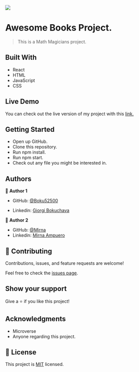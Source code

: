 ![](https://img.shields.io/badge/Microverse-blueviolet)

# Awesome Books Project.

> This is a Math Magicians project.

## Built With 

- React
- HTML
- JavaScript
- CSS

## Live Demo

You can check out the live version of my project with this [link.](https://boku52500.github.io/math-magicians/)

## Getting Started

- Open up GitHub.
- Clone this repository.
- Run npm install.
- Run npm start.
- Check out any file you might be interested in.

## Authors

👤 **Author 1**

- GitHub: [@Boku52500](https://github.com/Boku52500)

- Linkedin: [Giorgi Bokuchava](https://www.linkedin.com/in/giorgi-bokuchava-430252240/)

👤 **Author 2**

- GitHub: [@Mirna](https://github.com/M1rn4)
- Linkedin: [Mirna Ampuero](https://www.linkedin.com/in/mirna-ampuero-caro/)



## 🤝 Contributing

Contributions, issues, and feature requests are welcome!

Feel free to check the [issues page](../../issues/).

## Show your support

Give a ⭐️ if you like this project!

## Acknowledgments

- Microverse
- Anyone regarding this project.

## 📝 License

This project is [MIT](./LICENSE) licensed.
